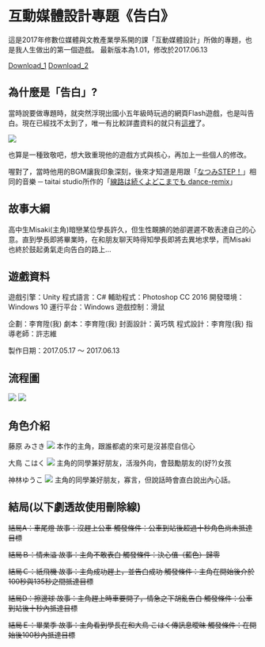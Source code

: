 # 互動媒體設計專題《告白》

這是2017年修數位媒體與文教產業學系開的課「互動媒體設計」所做的專題，也是我人生做出的第一個遊戲。
最新版本為1.01，修改於2017.06.13

[Download_1](https://mega.nz/#!MbAQGbgS!8oZq8glydAUM0XtD5QRVVVwVwQZrOZYViz8EXHt0bYs)
[Download_2](https://drive.google.com/open?id=1M_A5rMhARVtWeu8ws8zScHuNUdGNjl90)


## 為什麼是「告白」?

當時說要做專題時，就突然浮現出國小五年級時玩過的網頁Flash遊戲，也是叫告白。現在已經找不太到了，唯一有比較詳盡資料的就只有[這裡](http://android-100.com/daisukinasenpainikokuhakusurugame/)了。

![](https://i1.wp.com/tachiba.com.tw/wp-content/uploads/2018/01/%E5%9C%96%E7%89%871.png?w=749&ssl=1)

也算是一種致敬吧，想大致重現他的遊戲方式與核心，再加上一些個人的修改。

喔對了，當時他用的BGM讓我印象深刻，後來才知道是用跟「[なつみSTEP！](https://www.youtube.com/watch?v=H0SNJIgSB5M)」相同的音樂 ─ taitai studio所作的「[線路は続くよどこまでも dance-remix](https://www.youtube.com/watch?v=m43yQas_ff8)」


## 故事大綱

高中生Misaki(主角)暗戀某位學長許久，但生性靦腆的她卻遲遲不敢表達自己的心意。直到學長即將畢業時，在和朋友聊天時得知學長即將去異地求學，而Misaki也終於鼓起勇氣走向告白的路上…


## 遊戲資料

遊戲引擎：Unity
程式語言：C#
輔助程式：Photoshop CC 2016
開發環境：Windows 10
運行平台：Windows
遊戲控制：滑鼠

企劃：李育陞(我)
劇本：李育陞(我)
封面設計：黃巧筑
程式設計：李育陞(我)
指導老師：許志維

製作日期：2017.05.17 ～ 2017.06.13


## 流程圖

![](https://i.imgur.com/isC2s0v.png)
![](https://i.imgur.com/BOTXjWo.png)


## 角色介紹

藤原 みさき
![](https://i0.wp.com/tachiba.com.tw/wp-content/uploads/2018/01/misaki.png?resize=238%2C300&ssl=1)
本作的主角，跟誰都處的來可是沒甚麼自信心

大鳥 こはく
![](https://i1.wp.com/tachiba.com.tw/wp-content/uploads/2018/01/kohaku.png?resize=237%2C300&ssl=1)
主角的同學兼好朋友，活潑外向，會鼓勵朋友的(好?)女孩

神林ゆうこ
![](https://i0.wp.com/tachiba.com.tw/wp-content/uploads/2018/01/yuuko.png?resize=238%2C300&ssl=1)
主角的同學兼好朋友，寡言，但說話時會直白說出內心話。


## 結局(以下劇透故使用刪除線)

~~結局A：車尾燈
故事：沒趕上公車
觸發條件：公車到站後超過十秒角色尚未抵達目標~~

~~結局Ｂ：情未溢
故事：主角不敢表白
觸發條件：決心值（藍色）歸零~~

~~結局Ｃ：紙飛機
故事：主角成功趕上，並告白成功
觸發條件：主角在開始後介於100秒與135秒之間抵達目標~~

~~結局D：擦邊球
故事：主角趕上時車要開了，情急之下胡亂告白
觸發條件：公車到站後十秒內抵達目標~~

~~結局Ｅ：畢業季
故事：主角看到學長在和大鳥 こはく傳訊息曖昧
觸發條件：在開始後100秒內抵達目標~~
